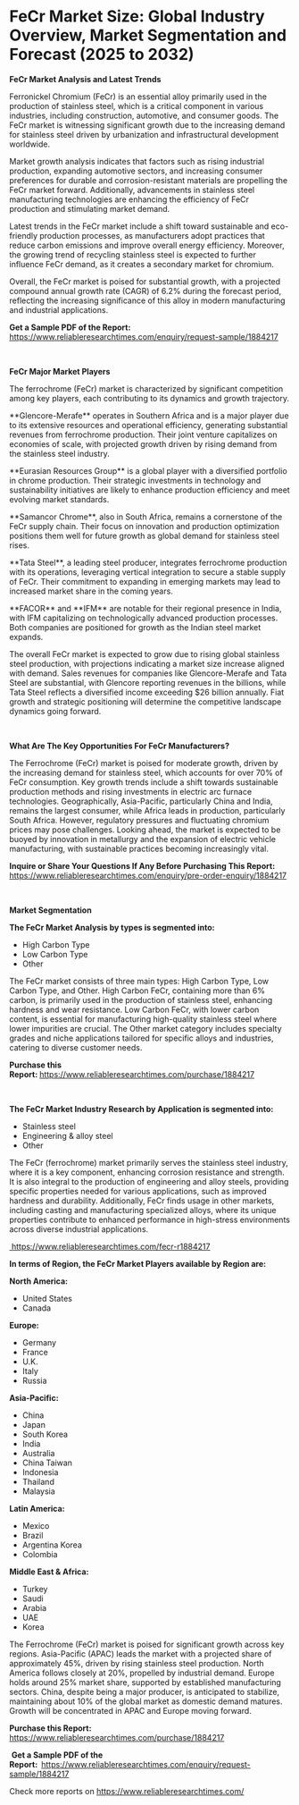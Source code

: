 <p><h1>FeCr Market Size: Global Industry Overview, Market Segmentation and Forecast (2025 to 2032)</h1></p><p><strong>FeCr Market Analysis and Latest Trends</strong></p>
<p><p>Ferronickel Chromium (FeCr) is an essential alloy primarily used in the production of stainless steel, which is a critical component in various industries, including construction, automotive, and consumer goods. The FeCr market is witnessing significant growth due to the increasing demand for stainless steel driven by urbanization and infrastructural development worldwide.</p><p>Market growth analysis indicates that factors such as rising industrial production, expanding automotive sectors, and increasing consumer preferences for durable and corrosion-resistant materials are propelling the FeCr market forward. Additionally, advancements in stainless steel manufacturing technologies are enhancing the efficiency of FeCr production and stimulating market demand.</p><p>Latest trends in the FeCr market include a shift toward sustainable and eco-friendly production processes, as manufacturers adopt practices that reduce carbon emissions and improve overall energy efficiency. Moreover, the growing trend of recycling stainless steel is expected to further influence FeCr demand, as it creates a secondary market for chromium.</p><p>Overall, the FeCr market is poised for substantial growth, with a projected compound annual growth rate (CAGR) of 6.2% during the forecast period, reflecting the increasing significance of this alloy in modern manufacturing and industrial applications.</p></p>
<p><strong>Get a Sample PDF of the Report:&nbsp;</strong> <a href="https://www.reliableresearchtimes.com/enquiry/request-sample/1884217?utm_campaign=2269&utm_medium=2&utm_source=Github&utm_content=ia&utm_term=01042025&utm_id=fecr">https://www.reliableresearchtimes.com/enquiry/request-sample/1884217</a></p>
<p>&nbsp;</p>
<p><strong>FeCr Major Market Players</strong></p>
<p><p>The ferrochrome (FeCr) market is characterized by significant competition among key players, each contributing to its dynamics and growth trajectory. </p><p>**Glencore-Merafe** operates in Southern Africa and is a major player due to its extensive resources and operational efficiency, generating substantial revenues from ferrochrome production. Their joint venture capitalizes on economies of scale, with projected growth driven by rising demand from the stainless steel industry.</p><p>**Eurasian Resources Group** is a global player with a diversified portfolio in chrome production. Their strategic investments in technology and sustainability initiatives are likely to enhance production efficiency and meet evolving market standards. </p><p>**Samancor Chrome**, also in South Africa, remains a cornerstone of the FeCr supply chain. Their focus on innovation and production optimization positions them well for future growth as global demand for stainless steel rises. </p><p>**Tata Steel**, a leading steel producer, integrates ferrochrome production with its operations, leveraging vertical integration to secure a stable supply of FeCr. Their commitment to expanding in emerging markets may lead to increased market share in the coming years.</p><p>**FACOR** and **IFM** are notable for their regional presence in India, with IFM capitalizing on technologically advanced production processes. Both companies are positioned for growth as the Indian steel market expands.</p><p>The overall FeCr market is expected to grow due to rising global stainless steel production, with projections indicating a market size increase aligned with demand. Sales revenues for companies like Glencore-Merafe and Tata Steel are substantial, with Glencore reporting revenues in the billions, while Tata Steel reflects a diversified income exceeding $26 billion annually. Fiat growth and strategic positioning will determine the competitive landscape dynamics going forward.</p></p>
<p>&nbsp;</p>
<p><strong>What Are The Key Opportunities For FeCr Manufacturers?</strong></p>
<p><p>The Ferrochrome (FeCr) market is poised for moderate growth, driven by the increasing demand for stainless steel, which accounts for over 70% of FeCr consumption. Key growth trends include a shift towards sustainable production methods and rising investments in electric arc furnace technologies. Geographically, Asia-Pacific, particularly China and India, remains the largest consumer, while Africa leads in production, particularly South Africa. However, regulatory pressures and fluctuating chromium prices may pose challenges. Looking ahead, the market is expected to be buoyed by innovation in metallurgy and the expansion of electric vehicle manufacturing, with sustainable practices becoming increasingly vital.</p></p>
<p><strong>Inquire or Share Your Questions If Any Before Purchasing This Report:</strong> <a href="https://www.reliableresearchtimes.com/enquiry/pre-order-enquiry/1884217?utm_campaign=2269&utm_medium=2&utm_source=Github&utm_content=ia&utm_term=01042025&utm_id=fecr">https://www.reliableresearchtimes.com/enquiry/pre-order-enquiry/1884217</a></p>
<p>&nbsp;</p>
<p><strong>Market Segmentation</strong></p>
<p><strong>The FeCr Market Analysis by types is segmented into:</strong></p>
<p><ul><li>High Carbon Type</li><li>Low Carbon Type</li><li>Other</li></ul></p>
<p><p>The FeCr market consists of three main types: High Carbon Type, Low Carbon Type, and Other. High Carbon FeCr, containing more than 6% carbon, is primarily used in the production of stainless steel, enhancing hardness and wear resistance. Low Carbon FeCr, with lower carbon content, is essential for manufacturing high-quality stainless steel where lower impurities are crucial. The Other market category includes specialty grades and niche applications tailored for specific alloys and industries, catering to diverse customer needs.</p></p>
<p><strong>Purchase this Report:&nbsp;</strong><a href="https://www.reliableresearchtimes.com/purchase/1884217?utm_campaign=2269&utm_medium=2&utm_source=Github&utm_content=ia&utm_term=01042025&utm_id=fecr">https://www.reliableresearchtimes.com/purchase/1884217</a></p>
<p>&nbsp;</p>
<p><strong>The FeCr Market Industry Research by Application is segmented into:</strong></p>
<p><ul><li>Stainless steel</li><li>Engineering & alloy steel</li><li>Other</li></ul></p>
<p><p>The FeCr (ferrochrome) market primarily serves the stainless steel industry, where it is a key component, enhancing corrosion resistance and strength. It is also integral to the production of engineering and alloy steels, providing specific properties needed for various applications, such as improved hardness and durability. Additionally, FeCr finds usage in other markets, including casting and manufacturing specialized alloys, where its unique properties contribute to enhanced performance in high-stress environments across diverse industrial applications.</p></p>
<p><a href="https://www.reliableresearchtimes.com/fecr-r1884217?utm_campaign=2269&utm_medium=2&utm_source=Github&utm_content=ia&utm_term=01042025&utm_id=fecr">&nbsp;https://www.reliableresearchtimes.com/fecr-r1884217</a></p>
<p><strong>In terms of Region, the FeCr Market Players available by Region are:</strong></p>
<p>
    <p> <strong> North America: </strong>
        <ul>
            <li>United States</li>
            <li>Canada</li>
        </ul>
        </p> 
    <p> <strong> Europe: </strong>
        <ul>
            <li>Germany</li>
            <li>France</li>
            <li>U.K.</li>
            <li>Italy</li>
            <li>Russia</li>
        </ul>
        </p> 
    <p> <strong> Asia-Pacific: </strong>
        <ul>
            <li>China</li>
            <li>Japan</li>
            <li>South Korea</li>
            <li>India</li>
            <li>Australia</li>
            <li>China Taiwan</li>
            <li>Indonesia</li>
            <li>Thailand</li>
            <li>Malaysia</li>
        </ul>
        </p> 
    <p> <strong> Latin America: </strong>
        <ul>
            <li>Mexico</li>
            <li>Brazil</li>
            <li>Argentina Korea</li>
            <li>Colombia</li>
        </ul>
        </p> 
    <p> <strong> Middle East & Africa: </strong>
        <ul>
            <li>Turkey</li>
            <li>Saudi</li>
            <li>Arabia</li>
            <li>UAE</li>
            <li>Korea</li>
        </ul>
    </p>
    </p>
<p><p>The Ferrochrome (FeCr) market is poised for significant growth across key regions. Asia-Pacific (APAC) leads the market with a projected share of approximately 45%, driven by rising stainless steel production. North America follows closely at 20%, propelled by industrial demand. Europe holds around 25% market share, supported by established manufacturing sectors. China, despite being a major producer, is anticipated to stabilize, maintaining about 10% of the global market as domestic demand matures. Growth will be concentrated in APAC and Europe moving forward.</p></p>
<p><strong>Purchase this Report: </strong><a href="https://www.reliableresearchtimes.com/purchase/1884217?utm_campaign=2269&utm_medium=2&utm_source=Github&utm_content=ia&utm_term=01042025&utm_id=fecr">https://www.reliableresearchtimes.com/purchase/1884217</a></p>
<p>&nbsp;<strong>Get a Sample PDF of the Report:&nbsp;&nbsp;</strong><a href="https://www.reliableresearchtimes.com/enquiry/request-sample/1884217?utm_campaign=2269&utm_medium=2&utm_source=Github&utm_content=ia&utm_term=01042025&utm_id=fecr">https://www.reliableresearchtimes.com/enquiry/request-sample/1884217</a></p>
<p><strong></strong></p>
<p>Check more reports on <a href="https://www.reliableresearchtimes.com/?utm_campaign=2269&utm_medium=2&utm_source=Github&utm_content=ia&utm_term=01042025&utm_id=fecr">https://www.reliableresearchtimes.com/</a></p>